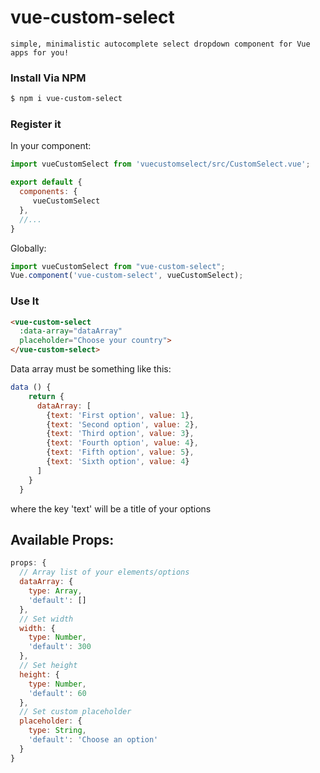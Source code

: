 # vue-custom-select

    simple, minimalistic autocomplete select dropdown component for Vue apps for you!

### Install Via NPM

```bash
$ npm i vue-custom-select
```
### Register it

In your component:

```javascript
import vueCustomSelect from 'vuecustomselect/src/CustomSelect.vue';

export default {
  components: {
     vueCustomSelect
  },
  //...
}
```

Globally:

```javascript
import vueCustomSelect from "vue-custom-select";
Vue.component('vue-custom-select', vueCustomSelect);
```

### Use It

```html
<vue-custom-select 
  :data-array="dataArray"
  placeholder="Choose your country">
</vue-custom-select>
```
Data array must be something like this:
```javascript
data () {
    return {
      dataArray: [
        {text: 'First option', value: 1},
        {text: 'Second option', value: 2},
        {text: 'Third option', value: 3},
        {text: 'Fourth option', value: 4},
        {text: 'Fifth option', value: 5},
        {text: 'Sixth option', value: 4}
      ]
    }
  }
```
where the key 'text' will be a title of your options

## Available Props:
```javascript
props: {
  // Array list of your elements/options 
  dataArray: {
    type: Array,
    'default': []
  },
  // Set width
  width: {
    type: Number,
    'default': 300
  },
  // Set height
  height: {
    type: Number,
    'default': 60
  },
  // Set custom placeholder
  placeholder: {
    type: String,
    'default': 'Choose an option'
  }
}
```
